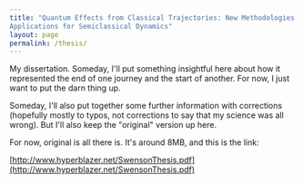 ```yaml
---
title: "Quantum Effects from Classical Trajectories: New Methodologies and
Applications for Semiclassical Dynamics"
layout: page
permalink: /thesis/
---
```

My dissertation. Someday, I'll put something insightful here about how it
represented the end of one journey and the start of another. For now, I just
want to put the darn thing up.

Someday, I'll also put together some further information with corrections
(hopefully mostly to typos, not corrections to say that my science was all
wrong). But I'll also keep the "original" version up here.

For now, original is all there is. It's around 8MB, and this is the link:

[http://www.hyperblazer.net/SwensonThesis.pdf](http://www.hyperblazer.net/SwensonThesis.pdf)

